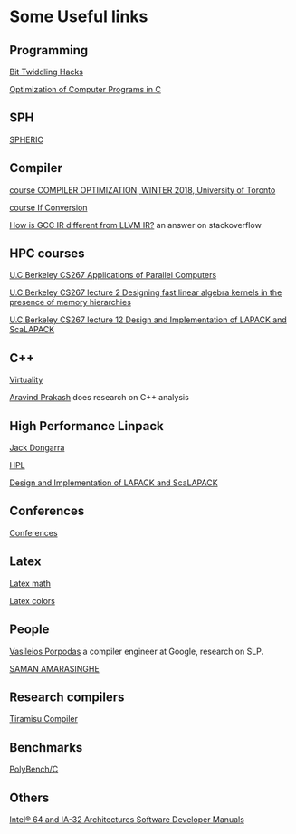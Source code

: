 # Some Useful links

## Programming
[Bit Twiddling Hacks](http://graphics.stanford.edu/~seander/bithacks.html)

[Optimization of Computer Programs in C](http://icps.u-strasbg.fr/~bastoul/local_copies/lee.html)

## SPH
[SPHERIC](https://spheric-sph.org/index)

## Compiler

[course COMPILER OPTIMIZATION, WINTER 2018, University of Toronto](http://www.cs.toronto.edu/~pekhimenko/courses/cscd70-w18/content.html?utm_source=wechat_session&utm_medium=social&utm_oi=61552401055744)

[course If Conversion](https://slideplayer.com/slide/16299923/)

[How is GCC IR different from LLVM IR?](https://stackoverflow.com/questions/40799696/how-is-gcc-ir-different-from-llvm-ir/40802063) an answer on stackoverflow

## HPC courses
[U.C.Berkeley CS267 Applications of Parallel Computers](https://people.eecs.berkeley.edu/~demmel/cs267/)

[U.C.Berkeley CS267 lecture 2 Designing fast linear algebra kernels in the presence of memory hierarchies](https://people.eecs.berkeley.edu/~demmel/cs267/lecture02.html)

[U.C.Berkeley CS267 lecture 12 Design and Implementation of LAPACK and ScaLAPACK](https://people.eecs.berkeley.edu/~demmel/cs267/lecture12/lecture12.html)

## C++
[Virtuality](http://www.gotw.ca/publications/mill18.htm)

[Aravind Prakash](https://dblp.org/pid/127/9208.html) does research on C++ analysis

## High Performance Linpack
[Jack Dongarra](http://www.netlib.org/utk/people/JackDongarra/)

[HPL](http://www.netlib.org/benchmark/hpl/)

[Design and Implementation of LAPACK and ScaLAPACK](https://people.eecs.berkeley.edu/~demmel/cs267/lecture12/lecture12.html)

## Conferences
[Conferences](https://xkfan.github.io/links/conferences)

## Latex
[Latex math](https://en.wikibooks.org/wiki/LaTeX/Mathematics)

[Latex colors](http://latexcolor.com/)

## People
[Vasileios Porpodas](http://vporpo.me/) a compiler engineer at Google, research on SLP.

[SAMAN AMARASINGHE](https://people.csail.mit.edu/saman/#)

## Research compilers
[Tiramisu Compiler](http://tiramisu-compiler.org/)


## Benchmarks
[PolyBench/C](http://web.cse.ohio-state.edu/~pouchet.2/software/polybench/)

## Others
[Intel® 64 and IA-32 Architectures Software Developer Manuals](https://software.intel.com/content/www/cn/zh/develop/articles/intel-sdm.html)
